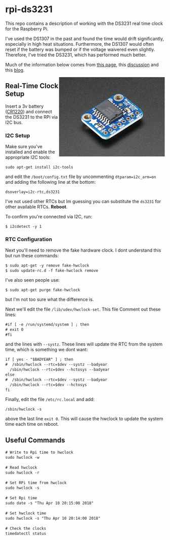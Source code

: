 # rpi-ds3231
This repo contains a description of working with the DS3231 real time clock for the Raspberry Pi.

I've used the DS1307 in the past and found the time would drift significantly, especially in high heat situations.  Furthermore, the DS1307 would often reset if the battery was bumped or if the voltage waivered even slightly.  Therefore, I've tried the DS3231, which has performed much better. 

Much of the information below comes from [this page](https://spellfoundry.com/sleepy-pi/setting-up-the-real-time-clock-on-raspbian-jessie/), this [discussion](https://www.raspberrypi.org/forums/viewtopic.php?f=66&t=125003) and this [blog](https://trick77.com/adding-ds3231-real-time-clock-raspberry-pi-3/).

<img src="ds3231.jpg" align="right" width="334">

## Real-Time Clock Setup

Insert a 3v battery ([CR1220](https://www.adafruit.com/product/380)) and connect the DS3231 to the RPi via I2C bus.  

### I2C Setup
Make sure you've installed and enable the appropriate I2C tools:

```
sudo apt-get install i2c-tools
```

and edit the ```/boot/config.txt``` file by uncommenting ```dtparam=i2c_arm=on``` and
adding the following line at the bottom:

```
dsoverlay=i2c-rtc,ds3231
```

I've not used other RTCs but Im guessing you can substitute the ```ds3231``` for other available RTCs.  **Reboot**.

To confirm you're connected via I2C, run:

```
$ i2cdetect -y 1
```

### RTC Configuration
Next you'll need to remove the fake hardware clock.  I dont understand this but run these commands:

```
$ sudo apt-get -y remove fake-hwclock
$ sudo update-rc.d -f fake-hwclock remove
```

I've also seen people use:

```
$ sudo apt-get purge fake-hwclock
```
but I'm not too sure what the difference is.

Next we'll edit the file ```/lib/udev/hwclock-set```.  This file Comment out these lines:

```
#if [ -e /run/systemd/system ] ; then
# exit 0
#fi
```
and the lines with ```--systz```.  These lines will update the RTC from the system time, which is something we dont want:

```
if [ yes - "$BADYEAR" ] ; then 
#  /sbin/hwclock --rtc=$dev --systz --badyear
  /sbin/hwclock --rtc=$dev --hctosys --badyear
else
#  /sbin/hwclock --rtc=$dev --systz --badyear
  /sbin/hwclock --rtc=$dev --hctosys
fi
```

Finally, edit the file ```/etc/rc.local``` and add:

```
/sbin/hwclock -s
```

above the last line ```exit 0```.  This will cause the hwclock to update the system time each time on reboot.

## Useful Commands

```
# Write to Rpi time to hwclock
sudo hwclock -w

# Read hwclock
sudo hwclock -r

# Set RPi time from hwclock
sudo hwclock -s

# Set Rpi time
sudo date -s "Thu Apr 10 20:15:00 2018"

# Set hwclock time
sudo hwclock -s "Thu Apr 10 20:14:00 2018"

# Check the clocks
timedatectl status
```
